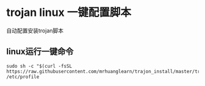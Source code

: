 # trojan linux 一键配置脚本
自动配置安装trojan脚本

## linux运行一键命令
```shell    
sudo sh -c "$(curl -fsSL https://raw.githubusercontent.com/mrhuanglearn/trajon_install/master/trojan_install.sh)"&&source /etc/profile
```